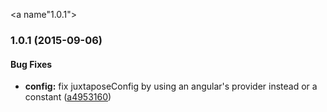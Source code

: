 <a name"1.0.1"></a>
### 1.0.1 (2015-09-06)


#### Bug Fixes

* **config:** fix juxtaposeConfig by using an angular's  provider instead or a constant ([a4953160](https://github.com/tinesoft/ng-juxtapose/commit/a4953160))


